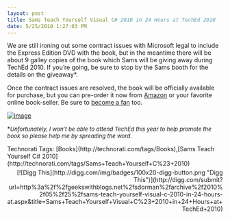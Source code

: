 ```yaml
---
layout: post
title: Sams Teach Yourself Visual C# 2010 in 24 Hours at TechEd 2010
date: 5/25/2010 1:27:03 PM
---
```


We are still ironing out some contract issues with Microsoft legal to include the Express Edition DVD with the book, but in the meantime there will be about 9 galley copies of the book which Sams will be giving away during TechEd 2010. If you’re going, be sure to stop by the Sams booth for the details on the giveaway*.

Once the contract issues are resolved, the book will be officially available for purchase, but you can pre-order it now from [Amazon](http://www.amazon.com/gp/product/0672331012?ie=UTF8&tag=scotdorm-20&linkCode=as2&camp=1789&creative=) or your favorite online book-seller. Be sure to [become a fan](http://www.facebook.com/pages/edit/?id=331032551363#!/pages/Sams-Teach-Yourself-Visual-C-2010-in-24-Hours/331032551363) too.

[![image](http://gwb.blob.core.windows.net/sdorman/WindowsLiveWriter/SamsTeachYourselfVisualC2010in24HoursatT_BD17/image_thumb.png "image")](http://gwb.blob.core.windows.net/sdorman/WindowsLiveWriter/SamsTeachYourselfVisualC2010in24HoursatT_BD17/image_2.png) 

*<font size="2">*Unfortunately, I won’t be able to attend TechEd this year to help promote the book so please help me by spreading the word.</font>*
  <div style="padding-bottom: 0px; margin: 0px; padding-left: 0px; padding-right: 0px; display: inline; float: none; padding-top: 0px" id="scid:0767317B-992E-4b12-91E0-4F059A8CECA8:bdb0ef3e-a5e4-47db-8836-a46cacdab067" class="wlWriterSmartContent">Technorati Tags: [Books](http://technorati.com/tags/Books),[Sams Teach Yourself C# 2010](http://technorati.com/tags/Sams+Teach+Yourself+C%23+2010)</div><div class="wlWriterHeaderFooter" style="text-align:right; margin:0px; padding:4px 0px 4px 0px;">[![Digg This](http://digg.com/img/badges/100x20-digg-button.png "Digg This")](http://digg.com/submit?url=http%3a%2f%2fgeekswithblogs.net%2fsdorman%2farchive%2f2010%2f05%2f25%2fsams-teach-yourself-visual-c-2010-in-24-hours-at.aspx&title=Sams+Teach+Yourself+Visual+C%23+2010+in+24+Hours+at+TechEd+2010)</div>
